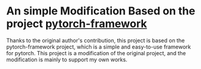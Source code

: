 # An simple Modification Based on the project [pytorch-framework](https://github.com/haoxizhong/pytorch-worker.git)

Thanks to the original author's contribution, this project is based on the pytorch-framework project, which is a simple and easy-to-use framework for pytorch. This project is a modification of the original project, and the modification is mainly to support my own works.
